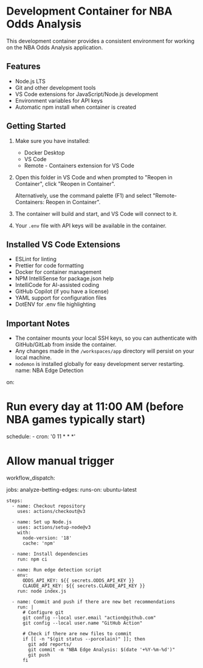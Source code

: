 # Development Container for NBA Odds Analysis

This development container provides a consistent environment for working on the NBA Odds Analysis application.

## Features

- Node.js LTS
- Git and other development tools
- VS Code extensions for JavaScript/Node.js development
- Environment variables for API keys
- Automatic npm install when container is created

## Getting Started

1. Make sure you have installed:
   - Docker Desktop
   - VS Code
   - Remote - Containers extension for VS Code

2. Open this folder in VS Code and when prompted to "Reopen in Container", click "Reopen in Container".

   Alternatively, use the command palette (F1) and select "Remote-Containers: Reopen in Container".

3. The container will build and start, and VS Code will connect to it.

4. Your `.env` file with API keys will be available in the container.

## Installed VS Code Extensions

- ESLint for linting
- Prettier for code formatting
- Docker for container management
- NPM IntelliSense for package.json help
- IntelliCode for AI-assisted coding
- GitHub Copilot (if you have a license)
- YAML support for configuration files
- DotENV for .env file highlighting

## Important Notes

- The container mounts your local SSH keys, so you can authenticate with GitHub/GitLab from inside the container.
- Any changes made in the `/workspaces/app` directory will persist on your local machine.
- `nodemon` is installed globally for easy development server restarting.
name: NBA Edge Detection

on:
  # Run every day at 11:00 AM (before NBA games typically start)
  schedule:
    - cron: '0 11 * * *'

  # Allow manual trigger
  workflow_dispatch:

jobs:
  analyze-betting-edges:
    runs-on: ubuntu-latest

    steps:
      - name: Checkout repository
        uses: actions/checkout@v3

      - name: Set up Node.js
        uses: actions/setup-node@v3
        with:
          node-version: '18'
          cache: 'npm'

      - name: Install dependencies
        run: npm ci

      - name: Run edge detection script
        env:
          ODDS_API_KEY: ${{ secrets.ODDS_API_KEY }}
          CLAUDE_API_KEY: ${{ secrets.CLAUDE_API_KEY }}
        run: node index.js

      - name: Commit and push if there are new bet recommendations
        run: |
          # Configure git
          git config --local user.email "action@github.com"
          git config --local user.name "GitHub Action"

          # Check if there are new files to commit
          if [[ -n "$(git status --porcelain)" ]]; then
            git add reports/
            git commit -m "NBA Edge Analysis: $(date '+%Y-%m-%d')"
            git push
          fi
